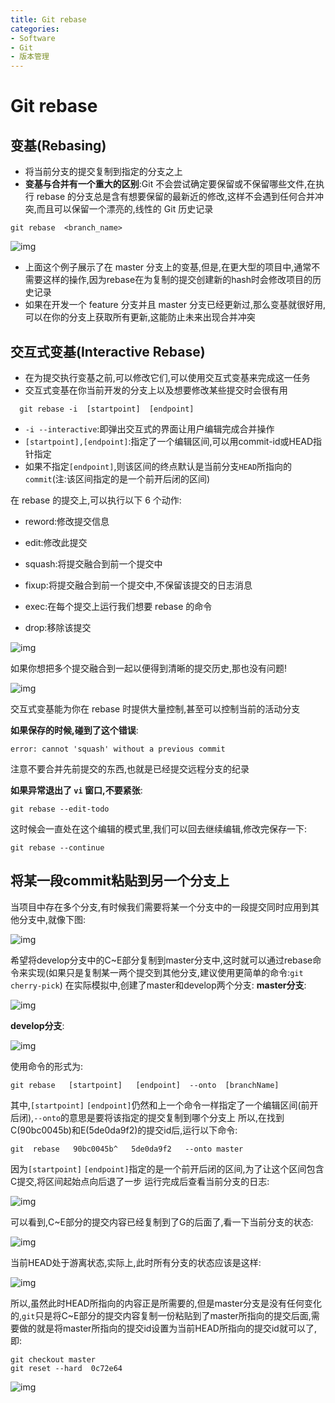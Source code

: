 ```yaml
---
title: Git rebase
categories:
- Software
- Git
- 版本管理
---
```

# Git rebase

## 变基(Rebasing)

- 将当前分支的提交复制到指定的分支之上
- **变基与合并有一个重大的区别**:Git 不会尝试确定要保留或不保留哪些文件,在执行 rebase 的分支总是含有想要保留的最新近的修改,这样不会遇到任何合并冲突,而且可以保留一个漂亮的,线性的 Git 历史记录

```shell
git rebase  <branch_name>
```

![img](https://cdn.jsdelivr.net/gh/LuShan123888/Files@master/Pictures/2020-12-10-6b8427b4baf6cdfb08b852ab1cdb4941.gif)

- 上面这个例子展示了在 master 分支上的变基,但是,在更大型的项目中,通常不需要这样的操作,因为rebase在为复制的提交创建新的hash时会修改项目的历史记录
- 如果在开发一个 feature 分支并且 master 分支已经更新过,那么变基就很好用,可以在你的分支上获取所有更新,这能防止未来出现合并冲突

## 交互式变基(Interactive Rebase)

- 在为提交执行变基之前,可以修改它们,可以使用交互式变基来完成这一任务
- 交互式变基在你当前开发的分支上以及想要修改某些提交时会很有用

```shell
  git rebase -i  [startpoint]  [endpoint]
```

- `-i --interactive`:即弹出交互式的界面让用户编辑完成合并操作
- `[startpoint],[endpoint]`:指定了一个编辑区间,可以用commit-id或HEAD指针指定
- 如果不指定`[endpoint]`,则该区间的终点默认是当前分支`HEAD`所指向的`commit`(注:该区间指定的是一个前开后闭的区间)

在 rebase 的提交上,可以执行以下 6 个动作:

- reword:修改提交信息

- edit:修改此提交

- squash:将提交融合到前一个提交中

- fixup:将提交融合到前一个提交中,不保留该提交的日志消息

- exec:在每个提交上运行我们想要 rebase 的命令

- drop:移除该提交

![img](https://cdn.jsdelivr.net/gh/LuShan123888/Files@master/Pictures/2020-12-10-7189da3226d1fdedeb6a297fbc2b1177.gif)

如果你想把多个提交融合到一起以便得到清晰的提交历史,那也没有问题!

![img](https://cdn.jsdelivr.net/gh/LuShan123888/Files@master/Pictures/2020-12-10-758ead2cd3914cadc4d822053ad1089a.gif)

交互式变基能为你在 rebase 时提供大量控制,甚至可以控制当前的活动分支

**如果保存的时候,碰到了这个错误**:

```shell
error: cannot 'squash' without a previous commit
```

注意不要合并先前提交的东西,也就是已经提交远程分支的纪录

**如果异常退出了 `vi` 窗口,不要紧张**:

```
git rebase --edit-todo
```

这时候会一直处在这个编辑的模式里,我们可以回去继续编辑,修改完保存一下:

```
git rebase --continue
```

## 将某一段commit粘贴到另一个分支上

当项目中存在多个分支,有时候我们需要将某一个分支中的一段提交同时应用到其他分支中,就像下图:

![img](https://cdn.jsdelivr.net/gh/LuShan123888/Files@master/Pictures/2020-12-10-808-20201210114029897.png)


希望将develop分支中的C~E部分复制到master分支中,这时就可以通过rebase命令来实现(如果只是复制某一两个提交到其他分支,建议使用更简单的命令:`git cherry-pick`)
在实际模拟中,创建了master和develop两个分支:
**master分支**:

![img](https://cdn.jsdelivr.net/gh/LuShan123888/Files@master/Pictures/2020-12-10-443.png)

**develop分支**:

![img](https://cdn.jsdelivr.net/gh/LuShan123888/Files@master/Pictures/2020-12-10-455.png)

使用命令的形式为:

```shell
git rebase   [startpoint]   [endpoint]  --onto  [branchName]
```

其中,`[startpoint]` `[endpoint]`仍然和上一个命令一样指定了一个编辑区间(前开后闭),`--onto`的意思是要将该指定的提交复制到哪个分支上
所以,在找到C(90bc0045b)和E(5de0da9f2)的提交id后,运行以下命令:

```shell
git  rebase   90bc0045b^   5de0da9f2   --onto master
```

因为`[startpoint]` `[endpoint]`指定的是一个前开后闭的区间,为了让这个区间包含C提交,将区间起始点向后退了一步
运行完成后查看当前分支的日志:

![img](https://cdn.jsdelivr.net/gh/LuShan123888/Files@master/Pictures/2020-12-10-488.png)

可以看到,C~E部分的提交内容已经复制到了G的后面了,看一下当前分支的状态:

![img](https://cdn.jsdelivr.net/gh/LuShan123888/Files@master/Pictures/2020-12-10-439.png)

当前HEAD处于游离状态,实际上,此时所有分支的状态应该是这样:

![img](https://cdn.jsdelivr.net/gh/LuShan123888/Files@master/Pictures/2020-12-10-755.png)



所以,虽然此时HEAD所指向的内容正是所需要的,但是master分支是没有任何变化的,`git`只是将C~E部分的提交内容复制一份粘贴到了master所指向的提交后面,需要做的就是将master所指向的提交id设置为当前HEAD所指向的提交id就可以了,即:

```shell
git checkout master
git reset --hard  0c72e64
```

![img](https://cdn.jsdelivr.net/gh/LuShan123888/Files@master/Pictures/2020-12-10-689.png)